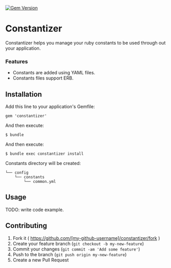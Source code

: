 [![Gem Version](https://badge.fury.io/rb/constantizer.svg)](http://badge.fury.io/rb/constantizer)

# Constantizer

Constantizer helps you manage your ruby constants to be used through out your application.

### Features

- Constants are added using YAML files.
- Constants files support ERB.

## Installation

Add this line to your application's Gemfile:

    gem 'constantizer'

And then execute:

    $ bundle

And then execute:

    $ bundle exec constantizer install

Constants directory will be created: 

    └── config
        └── constants
            └── common.yml

## Usage

TODO: write code example.

## Contributing

1. Fork it ( https://github.com/[my-github-username]/constantizer/fork )
2. Create your feature branch (`git checkout -b my-new-feature`)
3. Commit your changes (`git commit -am 'Add some feature'`)
4. Push to the branch (`git push origin my-new-feature`)
5. Create a new Pull Request
